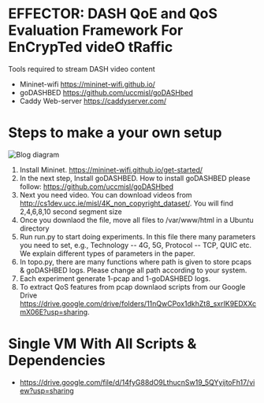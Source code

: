 # EFFECTOR: DASH QoE and QoS Evaluation Framework For EnCrypTed videO tRaffic

Tools required to stream DASH video content

  - Mininet-wifi https://mininet-wifi.github.io/
  - goDASHBED https://github.com/uccmisl/goDASHbed
  - Caddy Web-server https://caddyserver.com/

# Steps to make a your own setup

![Blog diagram](https://github.com/razaulmustafa852/EFFECTOR/blob/main/phase_2.png)

 1. Install Mininet. https://mininet-wifi.github.io/get-started/
 2. In the next step, Install goDASHBED. How to install goDASHBED please follow: https://github.com/uccmisl/goDASHbed
 3. Next you need video. You can download videos from http://cs1dev.ucc.ie/misl/4K_non_copyright_dataset/. You will find 2,4,6,8,10 second segment size
 4. Once you downlaod the file, move all files to /var/www/html in a Ubuntu directory
 5. Run run.py to start doing experiments. In this file there many parameters you need to set, e.g., Technology -- 4G, 5G, Protocol -- TCP, QUIC etc. We explain different types of parameters in the paper.
 6. In topo.py, there are many functions where path is given to store pcaps & goDASHBED logs. Please change all path according to your system.
 7. Each experiment generate 1-pcap and 1-goDASHBED logs. 
 8. To extract QoS features from pcap downlaod scripts from our Google Drive https://drive.google.com/drive/folders/11nQwCPox1dkhZt8_sxrIK9EDXXcmX06E?usp=sharing.

# Single VM With All Scripts & Dependencies
 - https://drive.google.com/file/d/14fyG88dO9LthucnSw19_5QYyijtoFh17/view?usp=sharing
